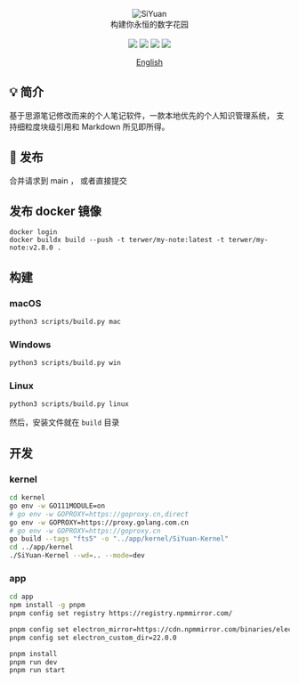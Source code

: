 <p align="center">
<img alt="SiYuan" src="https://b3log.org/images/brand/siyuan-128.png">
<br>
构建你永恒的数字花园
<br><br>
<a title="Releases" target="_blank" href="https://github.com/siyuan-note/siyuan/releases"><img src="https://img.shields.io/github/release/siyuan-note/siyuan.svg?style=flat-square&color=FF9900"></a>
<a title="Downloads" target="_blank" href="https://github.com/siyuan-note/siyuan/releases"><img src="https://img.shields.io/github/downloads/siyuan-note/siyuan/total.svg?style=flat-square&color=blueviolet"></a>
<a title="Docker Pulls" target="_blank" href="https://hub.docker.com/r/b3log/siyuan"><img src="https://img.shields.io/docker/pulls/b3log/siyuan.svg?style=flat-square&color=99CCFF"></a>
<a title="Hits" target="_blank" href="https://github.com/siyuan-note/siyuan"><img src="https://hits.b3log.org/siyuan-note/siyuan.svg"></a>
</p>

<p align="center">
<a href="README.md">English</a>
</p>

## 💡 简介

基于思源笔记修改而来的个人笔记软件，一款本地优先的个人知识管理系统， 支持细粒度块级引用和 Markdown 所见即所得。

## 🚀 发布

合并请求到 main ， 或者直接提交

## 发布 docker 镜像

```
docker login
docker buildx build --push -t terwer/my-note:latest -t terwer/my-note:v2.8.0 .
```

## 构建

### macOS

```bash
python3 scripts/build.py mac
```

### Windows

```bash
python3 scripts/build.py win
```

### Linux

```bash
python3 scripts/build.py linux
```

然后，安装文件就在 `build` 目录

## 开发

### kernel

```bash
cd kernel
go env -w GO111MODULE=on
# go env -w GOPROXY=https://goproxy.cn,direct
go env -w GOPROXY=https://proxy.golang.com.cn
# go env -w GOPROXY=https://goproxy.cn
go build --tags "fts5" -o "../app/kernel/SiYuan-Kernel"
cd ../app/kernel
./SiYuan-Kernel --wd=.. --mode=dev
```

### app

```bash
cd app
npm install -g pnpm
pnpm config set registry https://registry.npmmirror.com/

pnpm config set electron_mirror=https://cdn.npmmirror.com/binaries/electron/
pnpm config set electron_custom_dir=22.0.0

pnpm install
pnpm run dev
pnpm run start
```